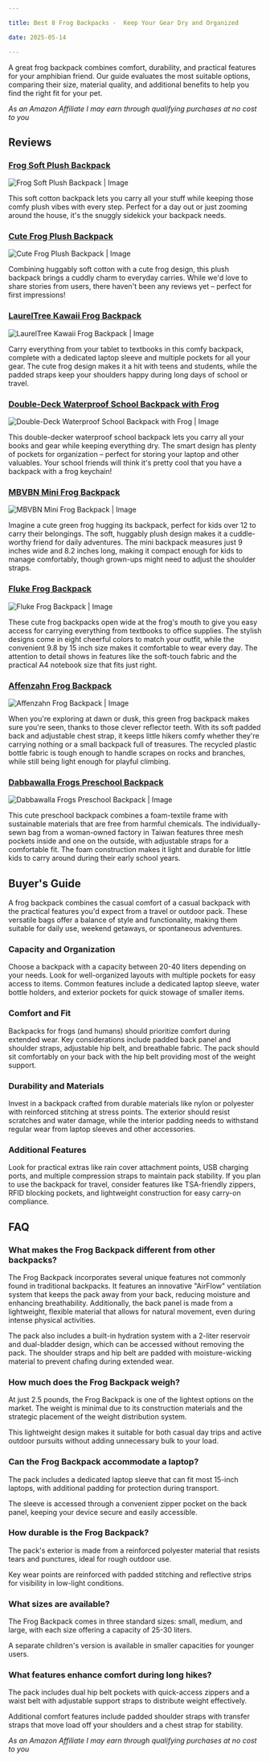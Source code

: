 ```yaml
---

title: Best 8 Frog Backpacks -  Keep Your Gear Dry and Organized

date: 2025-05-14

---
```


A great frog backpack combines comfort, durability, and practical features for your amphibian friend. Our guide evaluates the most suitable options, comparing their size, material quality, and additional benefits to help you find the right fit for your pet. 

*As an Amazon Affiliate I may earn through qualifying purchases at no cost to you*


## Reviews


### [Frog Soft Plush Backpack](https://serp.ly/@bar/amazon/Frog+Backpack?utm\_term=frog-soft-plush-backpack)

![Frog Soft Plush Backpack | Image](https://encrypted-tbn0.gstatic.com/shopping?q=tbn:ANd9GcSQclOB1W1v4QMfZwUBcFEEIsOKUF1tZlu0pxr0pC789ldVFhzzllY1t3tE1d6iZawTa282n-wWuJ8tPGNp9sXCxT5XNmAgq8uhI2dmOeCXgZjdj1DB6f08&usqp=CAY)

This soft cotton backpack lets you carry all your stuff while keeping those comfy plush vibes with every step. Perfect for a day out or just zooming around the house, it's the snuggly sidekick your backpack needs. 


### [Cute Frog Plush Backpack](https://serp.ly/@bar/amazon/Frog+Backpack?utm\_term=cute-frog-plush-backpack)

![Cute Frog Plush Backpack | Image](https://encrypted-tbn0.gstatic.com/shopping?q=tbn:ANd9GcQ3uKMi4ahlNhavzbVRhj8NSCtPfyclWQXFlilWWxwiMJtyGhq-1ZMIi1RPnqXYa7ol3cvhwdNRQJuvJ0gP57321AWljIxRl7IoyuzRX4s&usqp=CAY)

Combining huggably soft cotton with a cute frog design, this plush backpack brings a cuddly charm to everyday carries. While we'd love to share stories from users, there haven't been any reviews yet – perfect for first impressions! 


### [LaurelTree Kawaii Frog Backpack](https://serp.ly/@bar/amazon/Frog+Backpack?utm\_term=laureltree-kawaii-frog-backpack)

![LaurelTree Kawaii Frog Backpack | Image](https://encrypted-tbn0.gstatic.com/shopping?q=tbn:ANd9GcSJ0-NIE-6Evv\_eZlrwog-CbhvKgYdb-H\_FdPLhH8Xc7TB2WjEpzR9Aym3PDKZ6uI5uqDylr0\_z9iVy0ZBZHFRLAQQahAY&usqp=CAY)

Carry everything from your tablet to textbooks in this comfy backpack, complete with a dedicated laptop sleeve and multiple pockets for all your gear. The cute frog design makes it a hit with teens and students, while the padded straps keep your shoulders happy during long days of school or travel. 


### [Double-Deck Waterproof School Backpack with Frog](https://serp.ly/@bar/amazon/Frog+Backpack?utm\_term=double-deck-waterproof-school-backpack-with-frog)

![Double-Deck Waterproof School Backpack with Frog | Image](https://encrypted-tbn2.gstatic.com/shopping?q=tbn:ANd9GcSJcq6slwzzhGyHCismFH2\_ebpfdltSrvew\_oJMtbBVk8vrLsSY-KlJuarL9tFZsNOJ5TV0ZhxSE103tYgy-F4aLs3XSuarnw&usqp=CAY)

This double-decker waterproof school backpack lets you carry all your books and gear while keeping everything dry. The smart design has plenty of pockets for organization – perfect for storing your laptop and other valuables. Your school friends will think it's pretty cool that you have a backpack with a frog keychain! 


### [MBVBN Mini Frog Backpack](https://serp.ly/@bar/amazon/Frog+Backpack?utm\_term=mbvbn-mini-frog-backpack)

![MBVBN Mini Frog Backpack | Image](https://encrypted-tbn1.gstatic.com/shopping?q=tbn:ANd9GcTQ-4jdqosZHuQ7zIGlBUChHrvdkU-0evYXMng7hX1QXqrSiszlWRfCLrvcPDZ\_wUbnDM8omK5A0bnMY94v3-\_Jigk6JRzD&usqp=CAY)

Imagine a cute green frog hugging its backpack, perfect for kids over 12 to carry their belongings. The soft, huggably plush design makes it a cuddle-worthy friend for daily adventures. The mini backpack measures just 9 inches wide and 8.2 inches long, making it compact enough for kids to manage comfortably, though grown-ups might need to adjust the shoulder straps. 


### [Fluke Frog Backpack](https://serp.ly/@bar/amazon/Frog+Backpack?utm\_term=fluke-frog-backpack)

![Fluke Frog Backpack | Image](https://encrypted-tbn0.gstatic.com/shopping?q=tbn:ANd9GcQnz-vs1Kc7BkxTm59Mqei2opVmB\_7\_Y0cVZiWpnVMeVKTZDKaObNF0JSRpy6xlpN9iZWieXNsQ5fNpmHpjupAE4bWjCchoEA&usqp=CAY)

These cute frog backpacks open wide at the frog's mouth to give you easy access for carrying everything from textbooks to office supplies. The stylish designs come in eight cheerful colors to match your outfit, while the convenient 9.8 by 15 inch size makes it comfortable to wear every day. The attention to detail shows in features like the soft-touch fabric and the practical A4 notebook size that fits just right. 


### [Affenzahn Frog Backpack](https://serp.ly/@bar/amazon/Frog+Backpack?utm\_term=affenzahn-frog-backpack)

![Affenzahn Frog Backpack | Image](https://encrypted-tbn0.gstatic.com/shopping?q=tbn:ANd9GcRhMSiFoFkI6fExfAl9zFBthInsVsJ\_ONQhres\_VbsMVCJrqIrTHf4Y-C9XqXEDBSYDwc6hM-xS4z\_J7eqaZ9XeTuOoKHmCBQ&usqp=CAY)

When you're exploring at dawn or dusk, this green frog backpack makes sure you're seen, thanks to those clever reflector teeth. With its soft padded back and adjustable chest strap, it keeps little hikers comfy whether they're carrying nothing or a small backpack full of treasures. The recycled plastic bottle fabric is tough enough to handle scrapes on rocks and branches, while still being light enough for playful climbing. 


### [Dabbawalla Frogs Preschool Backpack](https://serp.ly/@bar/amazon/Frog+Backpack?utm\_term=dabbawalla-frogs-preschool-backpack)

![Dabbawalla Frogs Preschool Backpack | Image](https://encrypted-tbn2.gstatic.com/shopping?q=tbn:ANd9GcSq1R\_0Z0wlfRLRxfX9kNgAZaKzGy8Ya6tK8vg0Kr76gs-Rud46cTajbQj2hGSoKy9-3VZG-nnPbeoooWlOpNoidi3eMsMW&usqp=CAY)

This cute preschool backpack combines a foam-textile frame with sustainable materials that are free from harmful chemicals. The individually-sewn bag from a woman-owned factory in Taiwan features three mesh pockets inside and one on the outside, with adjustable straps for a comfortable fit. The foam construction makes it light and durable for little kids to carry around during their early school years. 


## Buyer's Guide

A frog backpack combines the casual comfort of a casual backpack with the practical features you'd expect from a travel or outdoor pack. These versatile bags offer a balance of style and functionality, making them suitable for daily use, weekend getaways, or spontaneous adventures. 


### Capacity and Organization

Choose a backpack with a capacity between 20-40 liters depending on your needs. Look for well-organized layouts with multiple pockets for easy access to items. Common features include a dedicated laptop sleeve, water bottle holders, and exterior pockets for quick stowage of smaller items. 


### Comfort and Fit

Backpacks for frogs (and humans) should prioritize comfort during extended wear. Key considerations include padded back panel and shoulder straps, adjustable hip belt, and breathable fabric. The pack should sit comfortably on your back with the hip belt providing most of the weight support. 


### Durability and Materials

Invest in a backpack crafted from durable materials like nylon or polyester with reinforced stitching at stress points. The exterior should resist scratches and water damage, while the interior padding needs to withstand regular wear from laptop sleeves and other accessories. 


### Additional Features

Look for practical extras like rain cover attachment points, USB charging ports, and multiple compression straps to maintain pack stability. If you plan to use the backpack for travel, consider features like TSA-friendly zippers, RFID blocking pockets, and lightweight construction for easy carry-on compliance. 


## FAQ


### What makes the Frog Backpack different from other backpacks?

The Frog Backpack incorporates several unique features not commonly found in traditional backpacks. It features an innovative "AirFlow" ventilation system that keeps the pack away from your back, reducing moisture and enhancing breathability. Additionally, the back panel is made from a lightweight, flexible material that allows for natural movement, even during intense physical activities. 

The pack also includes a built-in hydration system with a 2-liter reservoir and dual-bladder design, which can be accessed without removing the pack. The shoulder straps and hip belt are padded with moisture-wicking material to prevent chafing during extended wear. 


### How much does the Frog Backpack weigh?

At just 2.5 pounds, the Frog Backpack is one of the lightest options on the market. The weight is minimal due to its construction materials and the strategic placement of the weight distribution system. 

This lightweight design makes it suitable for both casual day trips and active outdoor pursuits without adding unnecessary bulk to your load. 


### Can the Frog Backpack accommodate a laptop?

The pack includes a dedicated laptop sleeve that can fit most 15-inch laptops, with additional padding for protection during transport. 

The sleeve is accessed through a convenient zipper pocket on the back panel, keeping your device secure and easily accessible. 


### How durable is the Frog Backpack?

The pack's exterior is made from a reinforced polyester material that resists tears and punctures, ideal for rough outdoor use. 

Key wear points are reinforced with padded stitching and reflective strips for visibility in low-light conditions. 


### What sizes are available?

The Frog Backpack comes in three standard sizes: small, medium, and large, with each size offering a capacity of 25-30 liters. 

A separate children's version is available in smaller capacities for younger users. 


### What features enhance comfort during long hikes?

The pack includes dual hip belt pockets with quick-access zippers and a waist belt with adjustable support straps to distribute weight effectively. 

Additional comfort features include padded shoulder straps with transfer straps that move load off your shoulders and a chest strap for stability. 

*As an Amazon Affiliate I may earn through qualifying purchases at no cost to you*